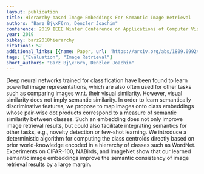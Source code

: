 ```yaml
---
layout: publication
title: Hierarchy-based Image Embeddings For Semantic Image Retrieval
authors: "Barz Bj\xF6rn, Denzler Joachim"
conference: 2019 IEEE Winter Conference on Applications of Computer Vision (WACV)
year: 2019
bibkey: barz2018hierarchy
citations: 52
additional_links: [{name: Paper, url: 'https://arxiv.org/abs/1809.09924'}]
tags: ["Evaluation", "Image Retrieval"]
short_authors: "Barz Bj\xF6rn, Denzler Joachim"
---
```

Deep neural networks trained for classification have been found to learn
powerful image representations, which are also often used for other tasks such
as comparing images w.r.t. their visual similarity. However, visual similarity
does not imply semantic similarity. In order to learn semantically
discriminative features, we propose to map images onto class embeddings whose
pair-wise dot products correspond to a measure of semantic similarity between
classes. Such an embedding does not only improve image retrieval results, but
could also facilitate integrating semantics for other tasks, e.g., novelty
detection or few-shot learning. We introduce a deterministic algorithm for
computing the class centroids directly based on prior world-knowledge encoded
in a hierarchy of classes such as WordNet. Experiments on CIFAR-100, NABirds,
and ImageNet show that our learned semantic image embeddings improve the
semantic consistency of image retrieval results by a large margin.